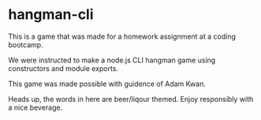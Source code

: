 # hangman-cli


This is a game that was made for a homework assignment at a coding bootcamp.

We were instructed to make a node.js CLI hangman game using constructors and module exports.

This game was made possible with guidence of Adam Kwan.

Heads up, the words in here are beer/liqour themed. Enjoy responsibly with a nice beverage.